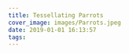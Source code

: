 ```yaml
---
title: Tessellating Parrots
cover_image: images/Parrots.jpeg
date: 2019-01-01 16:13:57
tags:
---
```

